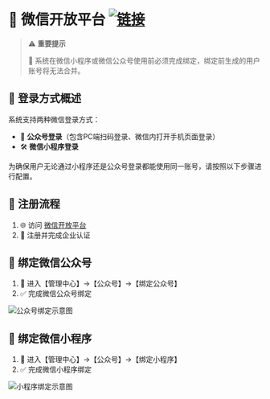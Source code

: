 # 🎯 微信开放平台 [![链接](https://img.shields.io/badge/文档-查看详情-blue)](https://doc.chatmoney.cn/pro/config/open.html#%E5%BE%AE%E4%BF%A1%E5%BC%80%E6%94%BE%E5%B9%B3%E5%8F%B0)

> ⚠️ **重要提示**
> 
> 🚨 系统在微信小程序或微信公众号使用前必须完成绑定，绑定前生成的用户账号将无法合并。

## 🔑 登录方式概述

系统支持两种微信登录方式：
- 📱 **公众号登录**（包含PC端扫码登录、微信内打开手机页面登录）
- 🛠️ **微信小程序登录**

为确保用户无论通过小程序还是公众号登录都能使用同一账号，请按照以下步骤进行配置。

## 📝 注册流程

1. 🌐 访问 [微信开放平台](https://open.weixin.qq.com/)
2. 📄 注册并完成企业认证

## 📌 绑定微信公众号

1. 🏢 进入【管理中心】→【公众号】→【绑定公众号】
2. ✅ 完成微信公众号绑定

![公众号绑定示意图](https://doc.chatmoney.cn/docs/images/general/config/open/oa.png)

## 📱 绑定微信小程序

1. 🏢 进入【管理中心】→【公众号】→【绑定小程序】
2. ✅ 完成微信小程序绑定

![小程序绑定示意图](https://doc.chatmoney.cn/docs/images/general/config/open/mnp.png)